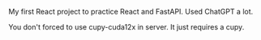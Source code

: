 My first React project to practice React and FastAPI.
Used ChatGPT a lot.

You don't forced to use cupy-cuda12x in server. It just requires a cupy.